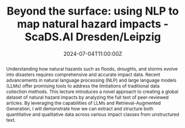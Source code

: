 ---
title: 'Beyond the surface: using NLP to map natural hazard impacts - ScaDS.AI Dresden/Leipzig'

event: ScDS.AI Living Lab Lecture Series
event_url: https://scads.ai/en/event/living-lab-lecture-series/beyond-the-surface-leveraging-nlp-to-map-global-natural-hazard-impacts/

location: Online
address:
  country: Germany

summary: 'Beyond the Surface: Leveraging NLP to Map Global Natural Hazard Impacts.'
abstract: 'Understanding how natural hazards such as floods, droughts, and storms evolve into disasters requires comprehensive and accurate impact data. Recent advancements in natural language processing (NLP) and large language models (LLMs) offer promising tools to address the limitations of traditional data collection methods. This lecture introduces a novel approach to creating a global dataset of natural hazard impacts by analyzing the full text of peer-reviewed articles. By leveraging the capabilities of LLMs and Retrieval-Augmented Generation, I will demonstrate how we can extract and structure both quantitative and qualitative data across various impact classes from unstructured text.'

# Talk start and end times.
#   End time can optionally be hidden by prefixing the line with `#`.
date: '2024-07-04T11:00:00Z'
date_end: '2024-07-04T12:00:00Z'
all_day: false

# Schedule page publish date (NOT talk date).
publishDate: '2017-01-01T00:00:00Z'

authors: []
tags: []

# Is this a featured talk? (true/false)
featured: false

image:
  caption: 'Image credit: [**Unsplash**](https://unsplash.com/photos/bzdhc5b3Bxs)'
  focal_point: Right

links:
#  - icon: twitter
#    icon_pack: fab
#    name: Follow
#    url: https://x.com/Sca_DS/status/1807730876656037993
#url_code: ''
#url_pdf: ''
url_slides: 'uploads/Talk_July24_Scads-lecture-series.pdf'
url_video: 'https://www.youtube.com/watch%3Fv%3DoeH57siRwcU&ved=2ahUKEwjc9qP1tOeHAxUL3wIHHSnUDnAQtwJ6BAgTEAI&usg=AOvVaw1HMsWeXxs-uoNEUbHjL8yC'

# Markdown Slides (optional).
#   Associate this talk with Markdown slides.
#   Simply enter your slide deck's filename without extension.
#   E.g. `slides = "example-slides"` references `content/slides/example-slides.md`.
#   Otherwise, set `slides = ""`.
# slides: ""

# Projects (optional).
#   Associate this post with one or more of your projects.
#   Simply enter your project's folder or file name without extension.
#   E.g. `projects = ["internal-project"]` references `content/project/deep-learning/index.md`.
#   Otherwise, set `projects = []`.
#projects: 
#  - example
---